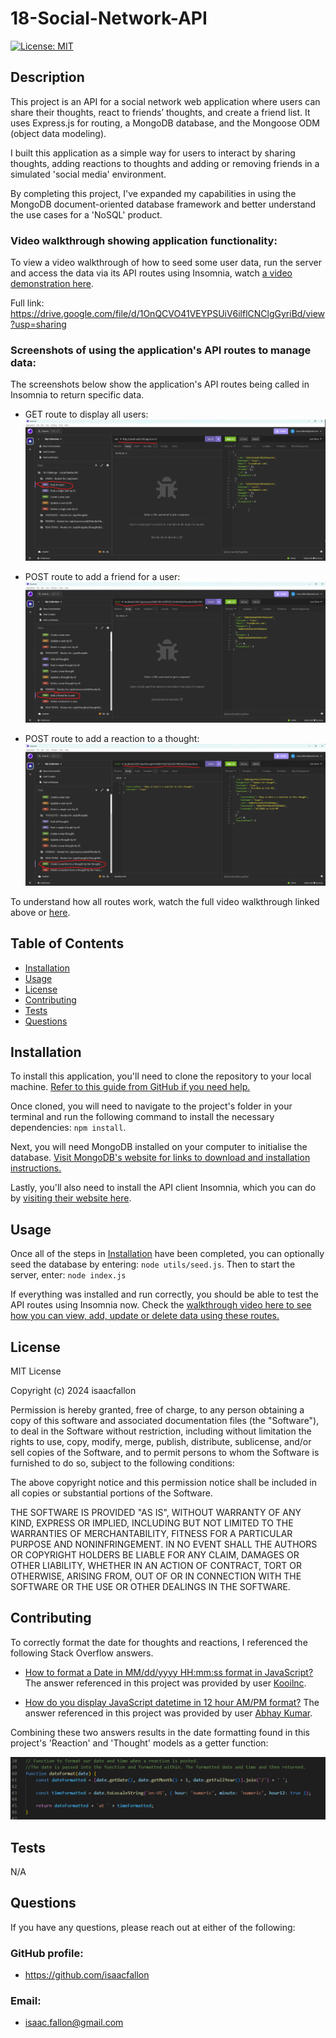 # 18-Social-Network-API

[![License: MIT](https://img.shields.io/badge/License-MIT-yellow.svg)](https://opensource.org/licenses/MIT)
        
## Description
            
This project is an API for a social network web application where users can share their thoughts, react to friends’ thoughts, and create a friend list. It uses Express.js for routing, a MongoDB database, and the Mongoose ODM (object data modeling).

I built this application as a simple way for users to interact by sharing thoughts, adding reactions to thoughts and adding or removing friends in a simulated 'social media' environment. 

By completing this project, I've expanded my capabilities in using the MongoDB document-oriented database framework and better understand the use cases for a 'NoSQL' product.

### Video walkthrough showing application functionality:

To view a video walkthrough of how to seed some user data, run the server and access the data via its API routes using Insomnia, watch [a video demonstration here](https://drive.google.com/file/d/1OnQCVO41VEYPSUiV6ilflCNClgGyriBd/view?usp=sharing). 

Full link: https://drive.google.com/file/d/1OnQCVO41VEYPSUiV6ilflCNClgGyriBd/view?usp=sharing


### Screenshots of using the application's API routes to manage data:

The screenshots below show the application's API routes being called in Insomnia to return specific data.  

- GET route to display all users:
![Screenshot of application's API routes tested in Insomnia - GET route to display all users](./Assets/18-Challenge_GET-route-all-users.png)

- POST route to add a friend for a user:
![Screenshot of application's API routes tested in Insomnia - POST route to add a friend for a user](./Assets/18-Challenge_POST-route-adding-friend.png)

- POST route to add a reaction to a thought:
![Screenshot of application's API routes tested in Insomnia - POST route to add a reaction to a thought](./Assets/18-Challenge_POST-route-reaction-to-thought.png)

To understand how all routes work, watch the full video walkthrough linked above or [here](https://drive.google.com/file/d/1OnQCVO41VEYPSUiV6ilflCNClgGyriBd/view?usp=sharing). 
            
## Table of Contents
            
- [Installation](#installation)
- [Usage](#usage)
- [License](#license)
- [Contributing](#contributing)
- [Tests](#tests)
- [Questions](#questions)
            
## Installation

To install this application, you'll need to clone the repository to your local machine. [Refer to this guide from GitHub if you need help.](https://docs.github.com/en/repositories/creating-and-managing-repositories/cloning-a-repository/)

Once cloned, you will need to navigate to the project's folder in your terminal and run the following command to install the necessary dependencies: `npm install`.

Next, you will need MongoDB installed on your computer to initialise the database. [Visit MongoDB's website for links to download and installation instructions.](https://www.mongodb.com/)

Lastly, you'll also need to install the API client Insomnia, which you can do by [visiting their website here](https://insomnia.rest/). 

            
## Usage

Once all of the steps in [Installation](#installation) have been completed, you can optionally seed the database by entering: `node utils/seed.js`. Then to start the server, enter: `node index.js`

If everything was installed and run correctly, you should be able to test the API routes using Insomnia now. Check the [walkthrough video here to see how you can view, add, update or delete data using these routes.](https://drive.google.com/file/d/1OnQCVO41VEYPSUiV6ilflCNClgGyriBd/view?usp=sharing)
            
## License
            
MIT License

Copyright (c) 2024 isaacfallon
            
Permission is hereby granted, free of charge, to any person obtaining a copy
of this software and associated documentation files (the "Software"), to deal
in the Software without restriction, including without limitation the rights
to use, copy, modify, merge, publish, distribute, sublicense, and/or sell
copies of the Software, and to permit persons to whom the Software is
furnished to do so, subject to the following conditions:
            
The above copyright notice and this permission notice shall be included in all
copies or substantial portions of the Software.
            
THE SOFTWARE IS PROVIDED "AS IS", WITHOUT WARRANTY OF ANY KIND, EXPRESS OR
IMPLIED, INCLUDING BUT NOT LIMITED TO THE WARRANTIES OF MERCHANTABILITY,
FITNESS FOR A PARTICULAR PURPOSE AND NONINFRINGEMENT. IN NO EVENT SHALL THE
AUTHORS OR COPYRIGHT HOLDERS BE LIABLE FOR ANY CLAIM, DAMAGES OR OTHER
LIABILITY, WHETHER IN AN ACTION OF CONTRACT, TORT OR OTHERWISE, ARISING FROM,
OUT OF OR IN CONNECTION WITH THE SOFTWARE OR THE USE OR OTHER DEALINGS IN THE
SOFTWARE.
            
## Contributing

To correctly format the date for thoughts and reactions, I referenced the following Stack Overflow answers.

- [How to format a Date in MM/dd/yyyy HH:mm:ss format in JavaScript?](https://stackoverflow.com/questions/10632346/how-to-format-a-date-in-mm-dd-yyyy-hhmmss-format-in-javascript) The answer referenced in this project was provided by user [Kooilnc](https://stackoverflow.com/users/58186/kooiinc).

- [How do you display JavaScript datetime in 12 hour AM/PM format?](https://stackoverflow.com/questions/8888491/how-do-you-display-javascript-datetime-in-12-hour-am-pm-format) The answer referenced in this project was provided by user [Abhay Kumar](https://stackoverflow.com/users/3837522/abhay-kumar).

Combining these two answers results in the date formatting found in this project's 'Reaction' and 'Thought' models as a getter function:

![Getter function codeblock showing how the date is formatted in the 'Reaction' and 'Thought' models](./Assets/18-Challenge_Getter-function-to-format-date.png)
            
## Tests

N/A
     
## Questions
            
If you have any questions, please reach out at either of the following:
            
### GitHub profile:
- https://github.com/isaacfallon

### Email:
- isaac.fallon@gmail.com
